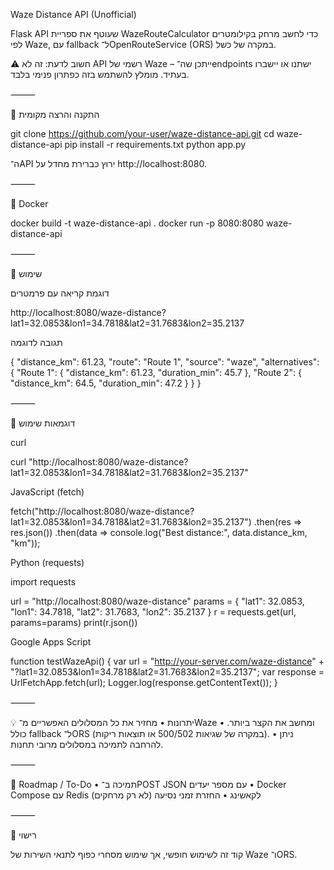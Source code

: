 Waze Distance API (Unofficial)

Flask API שעוטף את ספריית WazeRouteCalculator כדי לחשב מרחק בקילומטרים לפי Waze, עם fallback ל־OpenRouteService (ORS) במקרה של כשל.

⚠️ חשוב לדעת: זה לא API רשמי של Waze – ייתכן שה־endpoints ישתנו או יישברו בעתיד. מומלץ להשתמש בזה כפתרון פנימי בלבד.

⸻

🚀 התקנה והרצה מקומית

git clone https://github.com/your-user/waze-distance-api.git
cd waze-distance-api
pip install -r requirements.txt
python app.py

ה־API ירוץ כברירת מחדל על http://localhost:8080.

⸻

🐳 Docker

docker build -t waze-distance-api .
docker run -p 8080:8080 waze-distance-api


⸻

🔎 שימוש

דוגמת קריאה עם פרמטרים

http://localhost:8080/waze-distance?lat1=32.0853&lon1=34.7818&lat2=31.7683&lon2=35.2137

תגובה לדוגמה

{
  "distance_km": 61.23,
  "route": "Route 1",
  "source": "waze",
  "alternatives": {
    "Route 1": {
      "distance_km": 61.23,
      "duration_min": 45.7
    },
    "Route 2": {
      "distance_km": 64.5,
      "duration_min": 47.2
    }
  }
}


⸻

📡 דוגמאות שימוש

curl

curl "http://localhost:8080/waze-distance?lat1=32.0853&lon1=34.7818&lat2=31.7683&lon2=35.2137"

JavaScript (fetch)

fetch("http://localhost:8080/waze-distance?lat1=32.0853&lon1=34.7818&lat2=31.7683&lon2=35.2137")
  .then(res => res.json())
  .then(data => console.log("Best distance:", data.distance_km, "km"));

Python (requests)

import requests

url = "http://localhost:8080/waze-distance"
params = {
    "lat1": 32.0853,
    "lon1": 34.7818,
    "lat2": 31.7683,
    "lon2": 35.2137
}
r = requests.get(url, params=params)
print(r.json())

Google Apps Script

function testWazeApi() {
  var url = "http://your-server.com/waze-distance"
    + "?lat1=32.0853&lon1=34.7818&lat2=31.7683&lon2=35.2137";
  var response = UrlFetchApp.fetch(url);
  Logger.log(response.getContentText());
}


⸻

💡 יתרונות
	•	מחזיר את כל המסלולים האפשריים מ־Waze ומחשב את הקצר ביותר.
	•	כולל fallback ל־ORS (במקרה של שגיאות 500/502 או תוצאות ריקות).
	•	ניתן להרחבה לתמיכה במסלולים מרובי תחנות.

⸻

📌 Roadmap / To-Do
	•	תמיכה ב־POST JSON עם מספר יעדים
	•	Docker Compose עם Redis לקאשינג
	•	החזרת זמני נסיעה (לא רק מרחקים)

⸻

📜 רישוי

קוד זה לשימוש חופשי, אך שימוש מסחרי כפוף לתנאי השירות של Waze ו־ORS.
